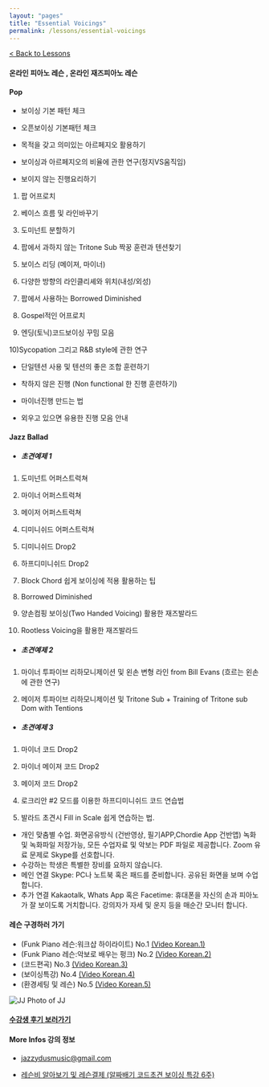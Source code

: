 ```yaml
---
layout: "pages"
title: "Essential Voicings"
permalink: /lessons/essential-voicings
---
```

<a href="/lessons">< Back to Lessons</a>

#### 온라인 피아노 레슨 , 온라인 재즈피아노 레슨 
#### Pop 
- 보이싱 기본 패턴 체크

- 오픈보이싱 기본패턴 체크 
  
- 목적을 갖고 의미있는 아르페지오 활용하기 

- 보이싱과 아르페지오의 비율에 관한 연구(정지VS움직임)

- 보이지 않는 진행요리하기

1) 팝 어프로치 
 
2) 베이스 흐름 및 라인바꾸기

3) 도미넌트 분할하기

4) 팝에서 과하지 않는 Tritone Sub 짝꿍 훈련과 텐션찾기

5) 보이스 리딩 (메이져, 마이너)

6) 다양한 방향의 라인클리셰와 위치(내성/외성)

7) 팝에서 사용하는 Borrowed Diminished

8) Gospel적인 어프로치

9) 엔딩(토닉)코드보이싱 꾸밈 모음

10)Sycopation 그리고 R&B style에 관한 연구

- 단일텐션 사용 및 텐션의 좋은 조합 훈련하기 

- 착하지 않은 진행 (Non functional 한 진행 훈련하기)

- 마이너진행 만드는 법

- 외우고 있으면 유용한 진행 모음 안내

#### Jazz Ballad
- ##### 초견예제 1

1) 도미넌트 어퍼스트럭쳐

2) 마이너 어퍼스트럭쳐

3) 메이저 어퍼스트럭쳐 

3) 디미니쉬드 어퍼스트럭쳐

4) 디미니쉬드 Drop2

5) 하프디미니쉬드 Drop2

6) Block Chord 쉽게 보이싱에 적용 활용하는 팁

7) Borrowed Diminished

8) 양손컴핑 보이싱(Two Handed Voicing) 활용한 재즈발라드

9) Rootless Voicing을 활용한 재즈발라드

- ##### 초견예제 2 

1) 마이너 투파이브 리하모니제이션 및 왼손 변형 라인 from Bill Evans (흐르는 왼손에 관한 연구)

2) 메이저 투파이브 리하모니제이션 및 Tritone Sub + Training of Tritone sub Dom with Tentions


- ##### 초견예제 3

1) 마이너 코드 Drop2

2) 마이너 메이져 코드 Drop2

3) 메이저 코드 Drop2

4) 로크리안 #2 모드를 이용한 하프디미니쉬드 코드 연습법
   
4) 발라드 초견시 Fill in Scale 쉽게 연습하는 법.

- 개인 맞춤별 수업. 화면공유방식 (건반영상, 필기APP,Chordie App 건반앱) 녹화 및  녹화파일 저장가능, 모든 수업자료 및 악보는 PDF 파일로 제공합니다. Zoom 유료 문제로 Skype를 선호합니다.
- 수강하는 학생은 특별한 장비를 요하지 않습니다.
- 메인 연결 Skype: PC나 노트북 혹은 패드를 준비합니다. 공유된 화면을 보며 수업합니다.
- 추가 연결 Kakaotalk, Whats App 혹은 Facetime: 휴대폰을 자신의 손과 피아노가 잘 보이도록 거치합니다. 강의자가 자세 및 운지 등을 매순간 모니터 합니다. 

#### 레슨 구경하러 가기 
- (Funk Piano 레슨:워크샵 하이라이트) No.1 
    <a href="https://youtu.be/93QkhEATEMc" target="_blank"> (Video Korean.1)</a>  
- (Funk Piano 레슨:악보로 배우는 펑크) No.2
    <a href="https://youtu.be/SaeBq5GyAEw" target="_blank"> (Video Korean.2)</a> 
- (코드편곡) No.3
    <a href="https://youtu.be/peX0o5pAD2Q" target="_blank"> (Video Korean.3)</a>
- (보이싱특강) No.4
    <a href="https://youtu.be/hi-q-cANOEc" target="_blank"> (Video Korean.4)</a>
- (환경세팅 및 레슨) No.5
    <a href="https://youtu.be/AVtyd8GAnoM" target="_blank"> (Video Korean.5)</a>

<img src="https://jjmusic-online.github.io/assets/images/Lessonshot.jpeg" alt="JJ Photo of JJ"
	title="Photo of JJ" style="min-width: 150px" />
#### <a href="https://jjmusic-online.github.io/assets/images/photo13.jpg">수강생 후기 보러가기</a>

#### More Infos 강의 정보 
- jazzydusmusic@gmail.com

- <a href="https://jazzydusmusic.gumroad.com/l/tfiojd" target="_blank"> 레슨비 알아보기 및 레슨결제 (알짜배기 코드초견 보이싱 특강 6주)</a>




